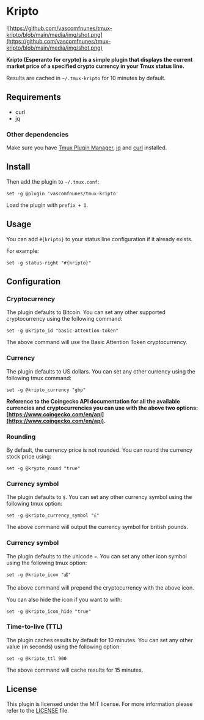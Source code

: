 # Kripto

![https://github.com/vascomfnunes/tmux-kripto/blob/main/media/img/shot.png](https://github.com/vascomfnunes/tmux-kripto/blob/main/media/img/shot.png)

**Kripto (Esperanto for crypto) is a simple plugin that displays the current
market price of a specified crypto currency in your Tmux status line.**

Results are cached in `~/.tmux-kripto` for 10 minutes by default.

## Requirements

- curl
- jq

### Other dependencies

Make sure you have [Tmux Plugin Manager](https://github.com/tmux-plugins/tpm),
[jq](https://stedolan.github.io/jq/download/) and [curl](https://curl.se/)
installed.

## Install

Then add the plugin to `~/.tmux.conf`:

```tmux
set -g @plugin 'vascomfnunes/tmux-kripto'
```

Load the plugin with `prefix + I`.

## Usage

You can add `#{kripto}` to your status line configuration if it already exists.

For example:

```tmux
set -g status-right "#{kripto}"
```

## Configuration

### Cryptocurrency

The plugin defaults to Bitcoin. You can set any other supported cryptocurrency
using the following command:

```
set -g @kripto_id "basic-attention-token"
```

The above command will use the Basic Attention Token cryptocurrency.

### Currency

The plugin defaults to US dollars. You can set any other currency using the
following
tmux command:

```
set -g @kripto_currency "gbp"
```

**Reference to the Coingecko API
documentation for all the available currencies and cryptocurrencies you can use
with the above two options:
[https://www.coingecko.com/en/api](https://www.coingecko.com/en/api).**

### Rounding

By default, the currency price is not rounded. You can round the currency stock
price using:

```
set -g @krypto_round "true"
```

### Currency symbol

The plugin defaults to `$`. You can set any other currency symbol using the
following
tmux option:

```
set -g @kripto_currency_symbol "£"
```

The above command will output the currency symbol for british pounds.

### Currency symbol

The plugin defaults to the unicode `¤`. You can set any other icon symbol using
the following tmux option:

```
set -g @kripto_icon "💰"
```

The above command will prepend the cryptocurrency with the above icon.

You can also hide the icon if you want to with:

```
set -g @kripto_icon_hide "true"
```

### Time-to-live (TTL)

The plugin caches results by default for 10 minutes. You can set any other value
(in seconds) using the following option:

```
set -g @kripto_ttl 900
```

The above command will cache results for 15 minutes.

## License

This plugin is licensed under the MIT license. For more information please refer
to the [LICENSE](https://github.com/vascomfnunes/tmux-clima/LICENSE) file.
